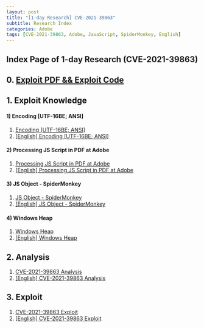 ```yaml
---
layout: post
title: "[1-day Research] CVE-2021-39863"
subtitle: Research Index
categories: Adobe
tags: [CVE-2021-39863, Adobe, JavaScript, SpiderMonkey, English]
---
```


## Index Page of 1-day Research (CVE-2021-39863)

## 0. [Exploit PDF && Exploit Code](https://github.com/WHS-SEGFAULT/CVE-2021-39863)

## 1. Exploit Knowledge

#### 1) Encoding [UTF-16BE; ANSI]

1. [Encoding [UTF-16BE; ANSI]](https://whs-segfault.github.io/adobe/2024/08/20/Encoding.html)
2. [[English] Encoding [UTF-16BE; ANSI]](https://whs-segfault.github.io/adobe/2024/08/13/English-Encoding.html)

#### 2) Processing JS Script in PDF at Adobe

1. [Processing JS Script in PDF at Adobe](https://whs-segfault.github.io/adobe/2024/08/21/Processing-JS-Script-in-PDF-at-Adobe.html)
2. [[English] Processing JS Script in PDF at Adobe](https://whs-segfault.github.io/adobe/2024/08/14/English-Processing-JS-Script-in-PDF-at-Adobe.html)

#### 3) JS Object - SpiderMonkey

1. [JS Object - SpiderMonkey](https://whs-segfault.github.io/adobe/2024/08/22/JS-Object-SpiderMonkey.html)
2. [[English] JS Object - SpiderMonkey](https://whs-segfault.github.io/adobe/2024/08/15/English-JS-Object-SpiderMonkey.html)

#### 4) Windows Heap

1. [Windows Heap](https://whs-segfault.github.io/adobe/2024/08/23/Windows-Heap.html)
2. [[English] Windows Heap](https://whs-segfault.github.io/adobe/2024/08/16/English-Windows-Heap.html)

## 2. Analysis

1. [CVE-2021-39863 Analysis](https://whs-segfault.github.io/adobe/2024/08/24/CVE-2021-39863-Analysis.html)
2. [[English] CVE-2021-39863 Analysis](https://whs-segfault.github.io/adobe/2024/08/17/English-CVE-2021-39863-Analysis.html)

## 3. Exploit

1. [CVE-2021-39863 Exploit](https://whs-segfault.github.io/adobe/2024/08/25/CVE-2021-39863-Exploit.html)
2. [[English] CVE-2021-39863 Exploit](https://whs-segfault.github.io/adobe/2024/08/18/English-CVE-2021-39863-Exploit.html)

